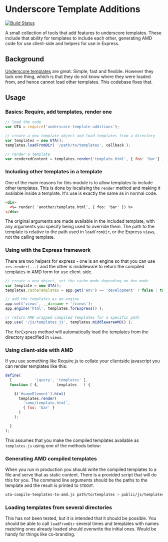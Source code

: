 # Underscore Template Additions

[![Build Status](https://secure.travis-ci.org/mysociety/node-underscore-template-additions.png?branch=master)](https://travis-ci.org/mysociety/node-underscore-template-additions)

A small collection of tools that add features to underscore templates. These include that ability for templates to include each other, generating AMD code for use client-side and helpers for use in Express.


## Background

[Underscore templates](http://underscorejs.org/#template) are great. Simple, fast and flexible. However they lack one thing, which is that they do not know where they were loaded from, and hence cannot load other templates. This codebase fixes that.

## Usage

### Basics: Require, add templates, render one

```javascript    
// load the code
var UTA = require('underscore-template-additions');

// create a new template object and load templates from a directory
var templates = new UTA();
templates.loadFromDir( '/path/to/templates', callback );

// render a template
var renderedContent = templates.render('template.html', { foo: 'bar'} );
```

### Including other templates in a template

One of the main reasons for this module is to allow templates to include other templates. This is done by localising the `render` method and making it available inside a template. It's use is exactly the same as in normal code.

```html
<div>
  <%= render( 'another/template.html', { foo: 'bar' }) %>
</div>
```

The original arguments are made available in the included template, with any arguments you specify being used to override them. The path to the template is relative to the path used in `loadFromDir`, or the Express `views`, not the calling template.

### Using with the Express framework

There are two helpers for express - one is an engine so that you can use `res.render(...)` and the other is middleware to return the compiled templates in AMD form for use client-side.

```javascript
// create a new object, set the cache mode depending on dev mode
var template = new UTA();
templates.cacheTemplates = app.get('env') == 'development' ? false : true;

// add the templates as an engine
app.set('views', __dirname + '/views');
app.engine('html', templates.forExpress() );

// return AMD wrapped compiled templates for a specific path
app.use( '/js/templates.js', templates.middlewareAMD() );
```

The `forExpress` method will automatically load the templates from the directory specified in `views`.

### Using client-side with AMD

If you use something like Require.js to collate your clientside javascript you can render templates like this:

```javascript
define(
  [          'jquery', 'templates' ],
  function ( $,        templates   ) {

    $('#someElement').html(
      templates.render(
        'some/template.html',
        { foo: 'bar' }
      )
    );

  }
);
```

This assumes that you make the compiled templates available as `templates.js` using one of the methods below:

### Generating AMD compiled templates

When you run in production you should write the compiled templates to a file and serve that as static content. There is a provided script that will do this for you. The command line arguments should be the paths to the template and the result is printed to `STDOUT`.

```bash
uta-compile-templates-to-amd.js path/to/templates > public/js/templates.js
```

### Loading templates from several directories

This has not been tested, but it is intended that it should be possible. You should be able to call `loadFromDir` several times and templates with names matching ones already loaded should overwrite the initial ones. Would be handy for things like co-branding.

